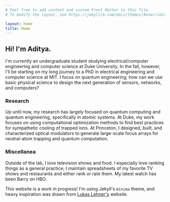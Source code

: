 ```yaml
---
# Feel free to add content and custom Front Matter to this file.
# To modify the layout, see https://jekyllrb.com/docs/themes/#overriding-theme-defaults

layout: home
title: Home
---
```


## Hi! I'm Aditya.

I'm currently an undergraduate student studying electrical/computer engineering and computer science at Duke University. In the fall, however, I'll be starting on my long journey to a PhD in electrical engineering and computer science at MIT. I focus on quantum engineering; how can we use basic physical science to design the next generation of sensors, networks, and computers?

### Research

Up until now, my research has largely focused on quantum computing and quantum engineering, specifically in atomic systems. At Duke, my work focuses on using computational optimization methods to find best practices for sympathetic cooling of trapped ions. At Princeton, I designed, built, and characterized optical modulators to generate large-scale focus arrays for neutral-atom trapping and quantum computation.

### Miscellanea

Outside of the lab, I love television shows and food. I especially love ranking things as a general practice; I maintain spreadsheets of my favorite TV shows and restaurants and either rank or rate them. My latest watch has been Barry on HBO.

This website is a work in progress! I'm using Jekyll's `minima` theme, and heavy inspiration was drawn from [Lukas Lehner's](https://lukaslehner.github.io) website.
